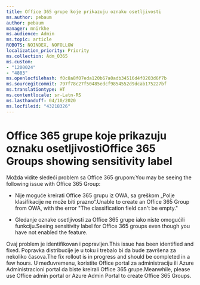 ```yaml
---
title: Office 365 grupe koje prikazuju oznaku osetljivosti
ms.author: pebaum
author: pebaum
manager: mnirkhe
ms.audience: Admin
ms.topic: article
ROBOTS: NOINDEX, NOFOLLOW
localization_priority: Priority
ms.collection: Adm_O365
ms.custom:
- "1200024"
- "4803"
ms.openlocfilehash: f0c8a8f07eda120b67a0adb34516d4f0203d6f7b
ms.sourcegitcommit: 797f78c27f50485edcf9854552d9dcab175227bf
ms.translationtype: HT
ms.contentlocale: sr-Latn-RS
ms.lasthandoff: 04/10/2020
ms.locfileid: "43218326"
---
```

# <a name="office-365-groups-showing-sensitivity-label"></a><span data-ttu-id="f4fb8-102">Office 365 grupe koje prikazuju oznaku osetljivosti</span><span class="sxs-lookup"><span data-stu-id="f4fb8-102">Office 365 Groups showing sensitivity label</span></span>

<span data-ttu-id="f4fb8-103">Možda vidite sledeći problem sa Office 365 grupom:</span><span class="sxs-lookup"><span data-stu-id="f4fb8-103">You may be seeing the following issue with Office 365 Group:</span></span>

- <span data-ttu-id="f4fb8-104">Nije moguće kreirati Office 365 grupu iz OWA, sa greškom „Polje klasifikacije ne može biti prazno“.</span><span class="sxs-lookup"><span data-stu-id="f4fb8-104">Unable to create an Office 365 Group from OWA, with the error "The classification field can't be empty."</span></span>

- <span data-ttu-id="f4fb8-105">Gledanje oznake osetljivosti za Office 365 grupe iako niste omogućili funkciju.</span><span class="sxs-lookup"><span data-stu-id="f4fb8-105">Seeing sensitivity label for Office 365 groups even though you have not enabled the feature.</span></span>

<span data-ttu-id="f4fb8-106">Ovaj problem je identifikovan i popravljen.</span><span class="sxs-lookup"><span data-stu-id="f4fb8-106">This issue has been identified and fixed.</span></span> <span data-ttu-id="f4fb8-107">Popravka distribucije je u toku i trebalo bi da bude završena za nekoliko časova.</span><span class="sxs-lookup"><span data-stu-id="f4fb8-107">The fix rollout is in progress and should be completed in a few hours.</span></span> <span data-ttu-id="f4fb8-108">U međuvremenu, koristite Office portal za administraciju ili Azure Administracioni portal da biste kreirali Office 365 grupe.</span><span class="sxs-lookup"><span data-stu-id="f4fb8-108">Meanwhile, please use Office admin portal or Azure Admin Portal to create Office 365 Groups.</span></span>  
